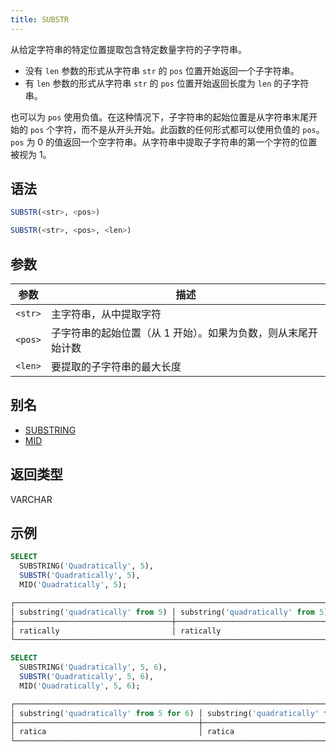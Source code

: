 ```yaml
---
title: SUBSTR
---
```


从给定字符串的特定位置提取包含特定数量字符的子字符串。

- 没有 `len` 参数的形式从字符串 `str` 的 `pos` 位置开始返回一个子字符串。
- 有 `len` 参数的形式从字符串 `str` 的 `pos` 位置开始返回长度为 `len` 的子字符串。

也可以为 `pos` 使用负值。在这种情况下，子字符串的起始位置是从字符串末尾开始的 `pos` 个字符，而不是从开头开始。此函数的任何形式都可以使用负值的 `pos`。`pos` 为 0 的值返回一个空字符串。从字符串中提取子字符串的第一个字符的位置被视为 1。

## 语法

```sql
SUBSTR(<str>, <pos>)

SUBSTR(<str>, <pos>, <len>)
```

## 参数

| 参数      | 描述                                                                                         |
|-----------|----------------------------------------------------------------------------------------------|
| `<str>`   | 主字符串，从中提取字符                                                                       |
| `<pos>`   | 子字符串的起始位置（从 1 开始）。如果为负数，则从末尾开始计数                                 |
| `<len>`   | 要提取的子字符串的最大长度                                                                   |

## 别名

- [SUBSTRING](substring.md)
- [MID](mid.md)

## 返回类型

VARCHAR

## 示例

```sql
SELECT
  SUBSTRING('Quadratically', 5),
  SUBSTR('Quadratically', 5),
  MID('Quadratically', 5);

┌─────────────────────────────────────────────────────────────────────────────────────────────────┐
│ substring('quadratically' from 5) │ substring('quadratically' from 5) │ mid('quadratically', 5) │
├───────────────────────────────────┼───────────────────────────────────┼─────────────────────────┤
│ ratically                         │ ratically                         │ ratically               │
└─────────────────────────────────────────────────────────────────────────────────────────────────┘

SELECT
  SUBSTRING('Quadratically', 5, 6),
  SUBSTR('Quadratically', 5, 6),
  MID('Quadratically', 5, 6);

┌────────────────────────────────────────────────────────────────────────────────────────────────────────────────┐
│ substring('quadratically' from 5 for 6) │ substring('quadratically' from 5 for 6) │ mid('quadratically', 5, 6) │
├─────────────────────────────────────────┼─────────────────────────────────────────┼────────────────────────────┤
│ ratica                                  │ ratica                                  │ ratica                     │
└────────────────────────────────────────────────────────────────────────────────────────────────────────────────┘
```